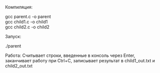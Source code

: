Компиляция:

gcc parent.c -o parent    
gcc child1.c -o child1      
gcc child2.c -o child2      

Запуск:

./parent

Работа:
Считывает строки, введенные в консоль через Enter, заканчивает работу при Ctrl+C,
записывает результат в child1_out.txt и child2_out.txt
